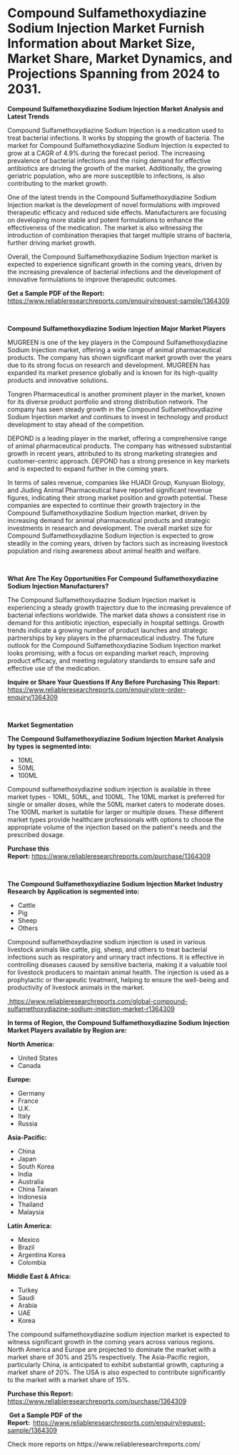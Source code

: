 <p><h1>Compound Sulfamethoxydiazine Sodium Injection Market Furnish Information about Market Size, Market Share, Market Dynamics, and Projections Spanning from 2024 to 2031.</h1></p><p><strong>Compound Sulfamethoxydiazine Sodium Injection Market Analysis and Latest Trends</strong></p>
<p><p>Compound Sulfamethoxydiazine Sodium Injection is a medication used to treat bacterial infections. It works by stopping the growth of bacteria. The market for Compound Sulfamethoxydiazine Sodium Injection is expected to grow at a CAGR of 4.9% during the forecast period. The increasing prevalence of bacterial infections and the rising demand for effective antibiotics are driving the growth of the market. Additionally, the growing geriatric population, who are more susceptible to infections, is also contributing to the market growth.</p><p>One of the latest trends in the Compound Sulfamethoxydiazine Sodium Injection market is the development of novel formulations with improved therapeutic efficacy and reduced side effects. Manufacturers are focusing on developing more stable and potent formulations to enhance the effectiveness of the medication. The market is also witnessing the introduction of combination therapies that target multiple strains of bacteria, further driving market growth.</p><p>Overall, the Compound Sulfamethoxydiazine Sodium Injection market is expected to experience significant growth in the coming years, driven by the increasing prevalence of bacterial infections and the development of innovative formulations to improve therapeutic outcomes.</p></p>
<p><strong>Get a Sample PDF of the Report:&nbsp;</strong> <a href="https://www.reliableresearchreports.com/enquiry/request-sample/1364309">https://www.reliableresearchreports.com/enquiry/request-sample/1364309</a></p>
<p>&nbsp;</p>
<p><strong>Compound Sulfamethoxydiazine Sodium Injection Major Market Players</strong></p>
<p><p>MUGREEN is one of the key players in the Compound Sulfamethoxydiazine Sodium Injection market, offering a wide range of animal pharmaceutical products. The company has shown significant market growth over the years due to its strong focus on research and development. MUGREEN has expanded its market presence globally and is known for its high-quality products and innovative solutions.</p><p>Tongren Pharmaceutical is another prominent player in the market, known for its diverse product portfolio and strong distribution network. The company has seen steady growth in the Compound Sulfamethoxydiazine Sodium Injection market and continues to invest in technology and product development to stay ahead of the competition.</p><p>DEPOND is a leading player in the market, offering a comprehensive range of animal pharmaceutical products. The company has witnessed substantial growth in recent years, attributed to its strong marketing strategies and customer-centric approach. DEPOND has a strong presence in key markets and is expected to expand further in the coming years.</p><p>In terms of sales revenue, companies like HUADI Group, Kunyuan Biology, and Jiuding Animal Pharmaceutical have reported significant revenue figures, indicating their strong market position and growth potential. These companies are expected to continue their growth trajectory in the Compound Sulfamethoxydiazine Sodium Injection market, driven by increasing demand for animal pharmaceutical products and strategic investments in research and development. The overall market size for Compound Sulfamethoxydiazine Sodium Injection is expected to grow steadily in the coming years, driven by factors such as increasing livestock population and rising awareness about animal health and welfare.</p></p>
<p>&nbsp;</p>
<p><strong>What Are The Key Opportunities For Compound Sulfamethoxydiazine Sodium Injection Manufacturers?</strong></p>
<p><p>The Compound Sulfamethoxydiazine Sodium Injection market is experiencing a steady growth trajectory due to the increasing prevalence of bacterial infections worldwide. The market data shows a consistent rise in demand for this antibiotic injection, especially in hospital settings. Growth trends indicate a growing number of product launches and strategic partnerships by key players in the pharmaceutical industry. The future outlook for the Compound Sulfamethoxydiazine Sodium Injection market looks promising, with a focus on expanding market reach, improving product efficacy, and meeting regulatory standards to ensure safe and effective use of the medication.</p></p>
<p><strong>Inquire or Share Your Questions If Any Before Purchasing This Report:</strong> <a href="https://www.reliableresearchreports.com/enquiry/pre-order-enquiry/1364309">https://www.reliableresearchreports.com/enquiry/pre-order-enquiry/1364309</a></p>
<p>&nbsp;</p>
<p><strong>Market Segmentation</strong></p>
<p><strong>The Compound Sulfamethoxydiazine Sodium Injection Market Analysis by types is segmented into:</strong></p>
<p><ul><li>10ML</li><li>50ML</li><li>100ML</li></ul></p>
<p><p>Compound sulfamethoxydiazine sodium injection is available in three market types - 10ML, 50ML, and 100ML. The 10ML market is preferred for single or smaller doses, while the 50ML market caters to moderate doses. The 100ML market is suitable for larger or multiple doses. These different market types provide healthcare professionals with options to choose the appropriate volume of the injection based on the patient's needs and the prescribed dosage.</p></p>
<p><strong>Purchase this Report:&nbsp;</strong><a href="https://www.reliableresearchreports.com/purchase/1364309">https://www.reliableresearchreports.com/purchase/1364309</a></p>
<p>&nbsp;</p>
<p><strong>The Compound Sulfamethoxydiazine Sodium Injection Market Industry Research by Application is segmented into:</strong></p>
<p><ul><li>Cattle</li><li>Pig</li><li>Sheep</li><li>Others</li></ul></p>
<p><p>Compound sulfamethoxydiazine sodium injection is used in various livestock animals like cattle, pig, sheep, and others to treat bacterial infections such as respiratory and urinary tract infections. It is effective in controlling diseases caused by sensitive bacteria, making it a valuable tool for livestock producers to maintain animal health. The injection is used as a prophylactic or therapeutic treatment, helping to ensure the well-being and productivity of livestock animals in the market.</p></p>
<p><a href="https://www.reliableresearchreports.com/global-compound-sulfamethoxydiazine-sodium-injection-market-r1364309">&nbsp;https://www.reliableresearchreports.com/global-compound-sulfamethoxydiazine-sodium-injection-market-r1364309</a></p>
<p><strong>In terms of Region, the Compound Sulfamethoxydiazine Sodium Injection Market Players available by Region are:</strong></p>
<p>
    <p> <strong> North America: </strong>
        <ul>
            <li>United States</li>
            <li>Canada</li>
        </ul>
        </p> 
    <p> <strong> Europe: </strong>
        <ul>
            <li>Germany</li>
            <li>France</li>
            <li>U.K.</li>
            <li>Italy</li>
            <li>Russia</li>
        </ul>
        </p> 
    <p> <strong> Asia-Pacific: </strong>
        <ul>
            <li>China</li>
            <li>Japan</li>
            <li>South Korea</li>
            <li>India</li>
            <li>Australia</li>
            <li>China Taiwan</li>
            <li>Indonesia</li>
            <li>Thailand</li>
            <li>Malaysia</li>
        </ul>
        </p> 
    <p> <strong> Latin America: </strong>
        <ul>
            <li>Mexico</li>
            <li>Brazil</li>
            <li>Argentina Korea</li>
            <li>Colombia</li>
        </ul>
        </p> 
    <p> <strong> Middle East & Africa: </strong>
        <ul>
            <li>Turkey</li>
            <li>Saudi</li>
            <li>Arabia</li>
            <li>UAE</li>
            <li>Korea</li>
        </ul>
    </p>
    </p>
<p><p>The compound sulfamethoxydiazine sodium injection market is expected to witness significant growth in the coming years across various regions. North America and Europe are projected to dominate the market with a market share of 30% and 25% respectively. The Asia-Pacific region, particularly China, is anticipated to exhibit substantial growth, capturing a market share of 20%. The USA is also expected to contribute significantly to the market with a market share of 15%.</p></p>
<p><strong>Purchase this Report: </strong><a href="https://www.reliableresearchreports.com/purchase/1364309">https://www.reliableresearchreports.com/purchase/1364309</a></p>
<p>&nbsp;<strong>Get a Sample PDF of the Report:&nbsp;&nbsp;</strong><a href="https://www.reliableresearchreports.com/enquiry/request-sample/1364309">https://www.reliableresearchreports.com/enquiry/request-sample/1364309</a></p>
<p><strong></strong></p>
<p>Check more reports on https://www.reliableresearchreports.com/</p>